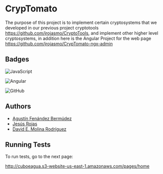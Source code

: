 

# CrypTomato

The purpose of this project is to implement certain cryptosystems that we developed in our previous project cryptotools https://github.com/jrojasmo/CryptoTools, and implement other higher level cryptosystems, in addition here is the Angular Project for the web page https://github.com/jrojasmo/CrypTomato-ngx-admin



## Badges

![JavaScript](https://img.shields.io/badge/JavaScript-323330?style=for-the-badge&logo=javascript&logoColor=F7DF1E)

![Angular](https://img.shields.io/badge/Angular-DD0031?style=for-the-badge&logo=angular&logoColor=white)

![GitHub](https://img.shields.io/badge/GitHub-100000?style=for-the-badge&logo=github&logoColor=white)

## Authors

- [Agustín Fenández Bermúdez](https://www.github.com/agfernandezb)
- [Jesús Rojas](https://www.github.com/jrojasmo)
- [David E. Molina Rodríguez](https://www.github.com/demolinar)


## Running Tests

To run tests, go to the next page:

http://cuboeagua.s3-website-us-east-1.amazonaws.com/pages/home

